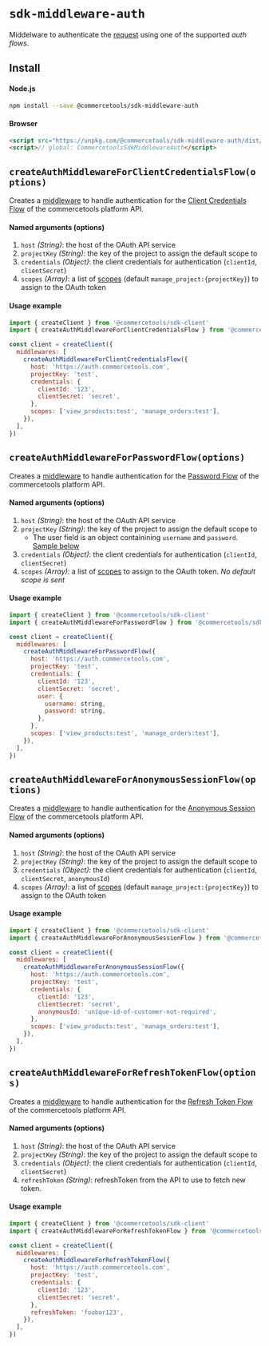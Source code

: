 # `sdk-middleware-auth`

Middelware to authenticate the [request](/sdk/Glossary.md#clientrequest) using one of the supported _auth flows_.

## Install

#### Node.js

```bash
npm install --save @commercetools/sdk-middleware-auth
```

#### Browser

```html
<script src="https://unpkg.com/@commercetools/sdk-middleware-auth/dist/commercetools-sdk-middleware-auth.umd.min.js"></script>
<script>// global: CommercetoolsSdkMiddlewareAuth</script>
```

## `createAuthMiddlewareForClientCredentialsFlow(options)`

Creates a [middleware](/sdk/Glossary.md#middleware) to handle authentication for the [Client Credentials Flow](http://dev.commercetools.com/http-api-authorization.html#client-credentials-flow) of the commercetools platform API.

#### Named arguments (options)

1. `host` _(String)_: the host of the OAuth API service
2. `projectKey` _(String)_: the key of the project to assign the default scope to
3. `credentials` _(Object)_: the client credentials for authentication (`clientId`, `clientSecret`)
4. `scopes` _(Array)_: a list of [scopes](http://dev.commercetools.com/http-api-authorization.html#scopes) (default `manage_project:{projectKey}`) to assign to the OAuth token

#### Usage example

```js
import { createClient } from '@commercetools/sdk-client'
import { createAuthMiddlewareForClientCredentialsFlow } from '@commercetools/sdk-middleware-auth'

const client = createClient({
  middlewares: [
    createAuthMiddlewareForClientCredentialsFlow({
      host: 'https://auth.commercetools.com',
      projectKey: 'test',
      credentials: {
        clientId: '123',
        clientSecret: 'secret',
      },
      scopes: ['view_products:test', 'manage_orders:test'],
    }),
  ],
})
```

## `createAuthMiddlewareForPasswordFlow(options)`

Creates a [middleware](/sdk/Glossary.md#middleware) to handle authentication for the [Password Flow](http://dev.commercetools.com/http-api-authorization.html#password-flow) of the commercetools platform API.

#### Named arguments (options)

1. `host` _(String)_: the host of the OAuth API service
2. `projectKey` _(String)_: the key of the project to assign the default scope to
   * The user field is an object containining `username` and `password`. [Sample below](#usage-example)
3. `credentials` _(Object)_: the client credentials for authentication (`clientId`, `clientSecret`)
4. `scopes` _(Array)_: a list of [scopes](http://dev.commercetools.com/http-api-authorization.html#scopes) to assign to the OAuth token. _No default scope is sent_

#### Usage example

```js
import { createClient } from '@commercetools/sdk-client'
import { createAuthMiddlewareForPasswordFlow } from '@commercetools/sdk-middleware-auth'

const client = createClient({
  middlewares: [
    createAuthMiddlewareForPasswordFlow({
      host: 'https://auth.commercetools.com',
      projectKey: 'test',
      credentials: {
        clientId: '123',
        clientSecret: 'secret',
        user: {
          username: string,
          password: string,
        },
      },
      scopes: ['view_products:test', 'manage_orders:test'],
    }),
  ],
})
```

## `createAuthMiddlewareForAnonymousSessionFlow(options)`

Creates a [middleware](/sdk/Glossary.md#middleware) to handle authentication for the [Anonymous Session Flow](http://dev.commercetools.com/http-api-authorization.html#tokens-for-anonymous-sessions) of the commercetools platform API.

#### Named arguments (options)

1. `host` _(String)_: the host of the OAuth API service
2. `projectKey` _(String)_: the key of the project to assign the default scope to
3. `credentials` _(Object)_: the client credentials for authentication (`clientId`, `clientSecret`, `anonymousId`)
4. `scopes` _(Array)_: a list of [scopes](http://dev.commercetools.com/http-api-authorization.html#scopes) (default `manage_project:{projectKey}`) to assign to the OAuth token

#### Usage example

```js
import { createClient } from '@commercetools/sdk-client'
import { createAuthMiddlewareForAnonymousSessionFlow } from '@commercetools/sdk-middleware-auth'

const client = createClient({
  middlewares: [
    createAuthMiddlewareForAnonymousSessionFlow({
      host: 'https://auth.commercetools.com',
      projectKey: 'test',
      credentials: {
        clientId: '123',
        clientSecret: 'secret',
        anonymousId: 'unique-id-of-customer-not-required',
      },
      scopes: ['view_products:test', 'manage_orders:test'],
    }),
  ],
})
```

## `createAuthMiddlewareForRefreshTokenFlow(options)`

Creates a [middleware](/sdk/Glossary.md#middleware) to handle authentication for the [Refresh Token Flow](http://dev.commercetools.com/http-api-authorization.html#refresh-token-flow) of the commercetools platform API.

#### Named arguments (options)

1. `host` _(String)_: the host of the OAuth API service
2. `projectKey` _(String)_: the key of the project to assign the default scope to
3. `credentials` _(Object)_: the client credentials for authentication (`clientId`, `clientSecret`)
4. `refreshToken` _(String)_: refreshToken from the API to use to fetch new token.

#### Usage example

```js
import { createClient } from '@commercetools/sdk-client'
import { createAuthMiddlewareForRefreshTokenFlow } from '@commercetools/sdk-middleware-auth'

const client = createClient({
  middlewares: [
    createAuthMiddlewareForRefreshTokenFlow({
      host: 'https://auth.commercetools.com',
      projectKey: 'test',
      credentials: {
        clientId: '123',
        clientSecret: 'secret',
      },
      refreshToken: 'foobar123',
    }),
  ],
})
```

